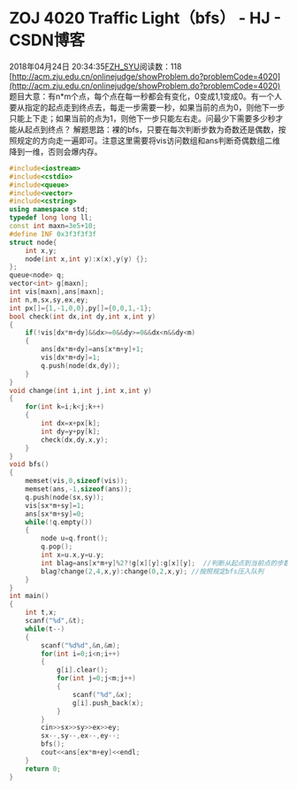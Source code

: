 # ZOJ 4020 Traffic Light（bfs） - HJ - CSDN博客
2018年04月24日 20:34:35[FZH_SYU](https://me.csdn.net/feizaoSYUACM)阅读数：118
[http://acm.zju.edu.cn/onlinejudge/showProblem.do?problemCode=4020](http://acm.zju.edu.cn/onlinejudge/showProblem.do?problemCode=4020)
题目大意：有n*m个点，每个点在每一秒都会有变化，0变成1,1变成0。有一个人要从指定的起点走到终点去，每走一步需要一秒，如果当前的点为0，则他下一步只能上下走；如果当前的点为1，则他下一步只能左右走。问最少下需要多少秒才能从起点到终点？
解题思路：裸的bfs，只要在每次判断步数为奇数还是偶数，按照规定的方向走一遍即可。注意这里需要将vis访问数组和ans判断奇偶数组二维降到一维，否则会爆内存。
```cpp
#include<iostream>
#include<cstdio> 
#include<queue>
#include<vector>
#include<cstring> 
using namespace std;
typedef long long ll;
const int maxn=3e5+10;
#define INF 0x3f3f3f3f
struct node{
    int x,y;
    node(int x,int y):x(x),y(y) {};
};
queue<node> q;
vector<int> g[maxn];
int vis[maxn],ans[maxn];
int n,m,sx,sy,ex,ey;
int px[]={1,-1,0,0},py[]={0,0,1,-1};
bool check(int dx,int dy,int x,int y)
{
    if(!vis[dx*m+dy]&&dx>=0&&dy>=0&&dx<n&&dy<m)
    {
        ans[dx*m+dy]=ans[x*m+y]+1;
        vis[dx*m+dy]=1;
        q.push(node(dx,dy));
    }
}
void change(int i,int j,int x,int y)
{
    for(int k=i;k<j;k++)  
    {
        int dx=x+px[k];
        int dy=y+py[k];
        check(dx,dy,x,y);
    }
}
void bfs()
{
    memset(vis,0,sizeof(vis));
    memset(ans,-1,sizeof(ans)); 
    q.push(node(sx,sy));
    vis[sx*m+sy]=1;
    ans[sx*m+sy]=0;
    while(!q.empty())
    {
        node u=q.front();
        q.pop();
        int x=u.x,y=u.y;
        int blag=ans[x*m+y]%2?!g[x][y]:g[x][y];  //判断从起点到当前点的步数的奇偶性 
        blag?change(2,4,x,y):change(0,2,x,y); //按照规定bfs压入队列 
    }
}
int main()
{
    int t,x;
    scanf("%d",&t);
    while(t--)
    {
        scanf("%d%d",&n,&m);
        for(int i=0;i<n;i++)
        {
            g[i].clear();
            for(int j=0;j<m;j++)
            {
                scanf("%d",&x);
                g[i].push_back(x);
            }
        }
        cin>>sx>>sy>>ex>>ey;
        sx--,sy--,ex--,ey--;
        bfs();
        cout<<ans[ex*m+ey]<<endl;
    }
    return 0;
}
```
